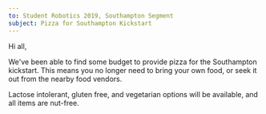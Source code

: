 ```yaml
---
to: Student Robotics 2019, Southampton Segment
subject: Pizza for Southampton Kickstart
---
```


Hi all,

We've been able to find some budget to provide pizza for the Southampton kickstart. This means you no longer need to bring your own food, or seek it out from the nearby food vendors.

Lactose intolerant, gluten free, and vegetarian options will be available, and all items are nut-free.
